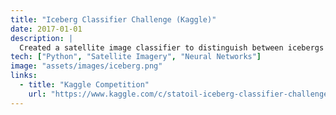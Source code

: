 ```yaml
---
title: "Iceberg Classifier Challenge (Kaggle)"
date: 2017-01-01
description: |
  Created a satellite image classifier to distinguish between icebergs and ships. Achieved a top 5% ranking with a lightweight model size under 0.5 MB.
tech: ["Python", "Satellite Imagery", "Neural Networks"]
image: "assets/images/iceberg.png"
links:
  - title: "Kaggle Competition"
    url: "https://www.kaggle.com/c/statoil-iceberg-classifier-challenge"
---
```

